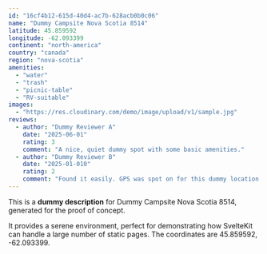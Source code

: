 ```yaml
---
id: "16cf4b12-615d-40d4-ac7b-628acb0b0c06"
name: "Dummy Campsite Nova Scotia 8514"
latitude: 45.859592
longitude: -62.093399
continent: "north-america"
country: "canada"
region: "nova-scotia"
amenities:
  - "water"
  - "trash"
  - "picnic-table"
  - "RV-suitable"
images:
  - "https://res.cloudinary.com/demo/image/upload/v1/sample.jpg"
reviews:
  - author: "Dummy Reviewer A"
    date: "2025-06-01"
    rating: 3
    comment: "A nice, quiet dummy spot with some basic amenities."
  - author: "Dummy Reviewer B"
    date: "2025-01-010"
    rating: 2
    comment: "Found it easily. GPS was spot on for this dummy location."
---
```


This is a **dummy description** for Dummy Campsite Nova Scotia 8514, generated for the proof of concept.

It provides a serene environment, perfect for demonstrating how SvelteKit can handle a large number of static pages. The coordinates are 45.859592, -62.093399.
